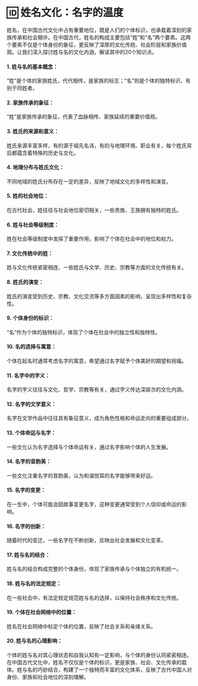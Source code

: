  # 🆔 姓名文化：名字的温度

 姓名，在中国古代文化中占有重要地位，既是人们的个体标识，也承载着深刻的家族传承和社会期许。在中国古代，姓名的构成主要包括“姓”和“名”两个要素。这两个要素不仅是个体身份的象征，更反映了深厚的文化传统、社会阶层和家族价值观。让我们深入探讨姓与名的文化内涵，解读其中的20个知识点。

 
 #### 1. 姓与名的基本概念：

“姓”是个体的家族姓氏，代代相传，是家族的标志；“名”则是个体的独特标识，有别于同姓者。

#### 2. 家族传承的象征：

“姓”是家族传承的象征，代表了血脉相传、家族延续的重要价值观。

#### 3. 姓氏的来源和意义：

姓氏来源丰富多样，有的源于祖先名讳，有的与地理环境、职业有关，每个姓氏背后都蕴含着特殊的历史与文化。

#### 4. 地理分布与姓氏文化：

不同地域的姓氏分布存在一定的差异，反映了地域文化的多样性和演变。

#### 5. 姓的社会地位：

在古代社会，姓往往与社会地位密切相关，一些贵族、王族拥有独特的姓氏。

#### 6. 姓与社会等级制度：

姓在社会等级制度中发挥了重要作用，影响了个体在社会中的地位和权力。

#### 7. 文化传统中的姓：

姓与文化传统紧密相连，一些姓氏与文学、历史、宗教等方面的文化传统有关。

#### 8. 姓氏的演变：

姓氏的演变受到历史、宗教、文化交流等多方面因素的影响，呈现出多样性和复杂性。

#### 9. 个体身份的标识：

“名”作为个体的独特标识，体现了个体在社会中的独立性和独特性。

#### 10. 名的选择与寓意：

个体在起名时通常考虑名字的寓意，希望通过名字赋予个体美好的期望和祝福。

#### 11. 名字中的字义：

名字的字义往往与文化、哲学、宗教等有关，通过字义传达深层次的文化内涵。

#### 12. 名字的文学意义：

名字在文学作品中往往具有象征意义，成为角色性格和命运走向的重要组成部分。

#### 13. 个体命运与名字：

一些文化认为名字选择与个体命运有关，通过名字影响个体的人生发展。

#### 14. 名字的音韵美：

一些文化注重名字的音韵美，认为和谐悦耳的名字能够带来好运。

#### 15. 名字的变更：

在一生中，个体可能会因故事变更名字，这种变更通常受到个人信仰或命运的影响。

#### 16. 名字的创新：

随着时代的变迁，一些名字在不断创新，反映出社会发展和文化变革。

#### 17. 姓与名的结合：

姓与名的结合构成完整的个体身份，体现了家族传承与个体独立的有机统一。

#### 18. 姓与名的法定规定：

在一些社会中，有法定规定规范姓与名的选择，以保持社会秩序和文化传统。

#### 19. 个体在社会网络中的位置：

姓名在社会网络中标定个体的位置，反映了社会关系和亲缘关系。

#### 20. 姓与名的心理影响：

个体的姓与名对其心理状态和自我认知有一定影响，与个体的身份认同紧密相连。
在中国古代文化中，姓名不仅仅是个体的标识，更是家族、社会、文化传承的载体。姓与名的巧妙结合，构建了一个独特而丰富的文化体系，反映了古代中国人对身份、家族和社会地位的深刻理解。